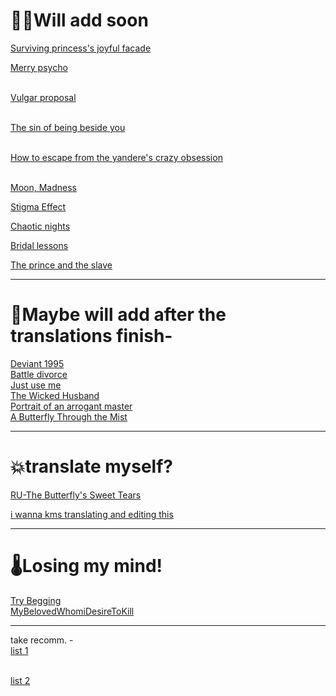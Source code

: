 # 🫰🏼Will add soon

[Surviving princess's joyful facade](https://eternalune.com/novel/beneath-the-surviving-princesss-joyful-facade/)
<br>

[Merry psycho](https://lunarletters.com/manga/mery-psycho/)

<br>[Vulgar proposal](https://duskblossoms.com/novel/vulgar-proposal/)

<br>[The sin of being beside you](https://duskblossoms.com/novel/the-sin-of-being-beside-you/)

<br>[How to escape from the yandere's crazy obsession](https://citrusaurora.com/series/how-to-escape-from-the-yanderes-crazy-obsession/)

<br>[Moon, Madness](https://lilyonthevalley.com/story/moon-madness/)
<br>

[Stigma Effect](https://woopread.com/series/stigma-effect)
<br>

[Chaotic nights](https://novelutopia.site/chaotic-nights/)
<br>

[Bridal lessons](https://citrusaurora.com/series/bridal-lessons/)
<br>

[The prince and the slave](https://18.foxaholic.com/novel/the-prince-and-the-slave/)

---

# 🌟Maybe will add after the translations finish-

[Deviant 1995](https://www.novelupdates.com/series/deviant-1995/)
<br>[Battle divorce](https://crumblyn.com/story/battle-divorce/)
<br>[Just use me](https://duskblossoms.com/novel/please-just-use-me/)
<br>[The Wicked Husband](https://nyxscans.com/series/the-wicked-husband-novel)
<br>[Portrait of an arrogant master](https://citrusaurora.com/series/portrait-of-an-arrogant-master/)
<br>[A Butterfly Through the Mist](https://eternalune.com/novel/a-butterfly-through-the-mist/)


---

# 💥translate myself?
[RU-The Butterfly's Sweet Tears](https://ranobelib.me/ru/book/217671--the-butterflys-sweet-tears)
<br>

[i wanna kms translating and editing this](https://novelitaslight1409.blogspot.com/2024/10/mi-amada-quien-deseo-matar-miamaqudema.html)

---

# 🌡️Losing my mind!
[Try Begging](https://bellerepository.com/novel/try-begging/chapter-1/)
<br>[MyBelovedWhomiDesireToKill](https://asurenovels.website/manga/my-beloved-whom-i-desire-to-kill/)


---

take recomm. - <br>
[list 1](https://www.novelupdates.com/viewlist/117424/)

<br>[list 2](https://www.novelupdates.com/viewlist/122541/)
